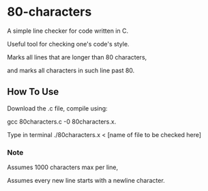# 80-characters
A simple line checker for code written in C.

Useful tool for checking one's code's style.

Marks all lines that are longer than 80 characters,

and marks all characters in such line past 80. 

## How To Use
Download the .c file, compile using: 

gcc 80characters.c -0 80characters.x.


Type in terminal ./80characters.x < [name of file to be checked here]

### Note
Assumes 1000 characters max per line,

Assumes every new line starts with a newline character.

